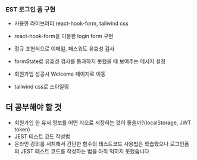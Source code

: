 ### EST 로그인 폼 구현
- 사용한 라이브러리 react-hook-form, tailwind css

- react-hook-form을 이용한 login form 구현
- 정규 표현식으로 이메일, 패스워도 유효성 검사
- formState로 유효성 검사를 통과하지 못했을 때 보여주는 메시지 설정
- 회원가입 성공시 Welcome 페이지로 이동
- tailwind css로 스타일링

## 더 공부해야 할 것
- 회원가입 한 유저 정보를 어떤 식으로 저장하는 것이 좋을까?(localStorage, JWT token)
- JEST 테스트 코드 작성법
- 온라인 강의를 서치해서 간단한 함수의 테스트코드 사용법은 학습했으나 로그인폼의 JEST 테스트 코드를 작성하는 법을 아직 익히지 못했습니다
